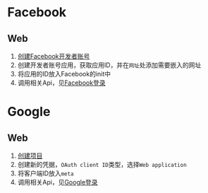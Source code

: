 # Facebook

## Web

1. [创建Facebook开发者账号](https://developers.facebook.com)
2. 创建开发者账号应用，获取应用ID，并在```网址```处添加需要嵌入的网址
3. 将应用的ID放入Facebook的init中
4. 调用相关Api，见[Facebook登录](/facebook)

# Google

## Web

1. [创建项目](https://console.developers.google.com/projectselector/apis/library?pli=1)
2. 创建新的凭据，```OAuth client ID```类型，选择```Web application```
3. 将客户端ID放入```meta```
4. 调用相关Api，见[Google登录](/google)